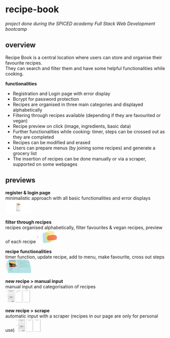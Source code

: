 # recipe-book

*project done during the SPICED academy Full Stack Web Development bootcamp* <br/>

## overview <br/>
Recipe Book is a central location where users can store and organise their favourite recipes.<br/> They can search and filter them and have some helpful functionalities while cooking.

**functionalities** <br/>
- Registration and Login page with error display
- Bcrypt for password protection
- Recipes are organised in three main categories and displayed alphabetically
- Filtering through recipes available (depending if they are favourited or vegan)
- Recipe preview on click (image, ingredients, basic data)
- Further functionalities while cooking: timer, steps can be crossed out as they are completed
- Recipes can be modified and erased
- Users can prepare menus (by joining some recipes) and generate a grocery list
- The insertion of recipes can be done manually or via a scraper, supported on some webpages

## previews <br/>

**register & login page** <br/>
minimalistic approach with all basic functionalities and error displays
<img src="client/public/gifs/01_login.gif" width="80vw"/>

**filter through recipes** <br/>
recipes organised alphabetically, filter favourites & vegan recipes, preview of each recipe
<img src="client/public/gifs/02_search.gif" width="80vw"/>

**recipe functionalities** <br/>
timer function, update recipe, add to menu, make favourite, cross out steps
<img src="client/public/gifs/03_recipe.gif" width="80vw"/>

<!--- **menu and groceries list** <br/>
generate a groceries list with the combined ingredients from all selected recipes
<img src="client/public/gifs/04_menu.gif" width="80vw"/> --->

**new recipe > manual input** <br/>
manual input and categorisation of recipes <br/>
<img src="client/public/gifs/05_create_manual.gif" width="80vw"/>

**new recipe > scrape** <br/>
automatic input with a scraper (recipes in our page are only for personal use)
<img src="client/public/gifs/06_create_scraper.gif" width="80vw"/>
